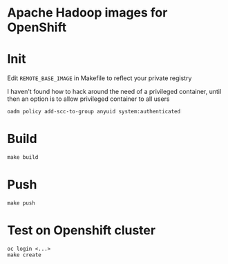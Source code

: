 # Apache Hadoop images for OpenShift

# Init


Edit `REMOTE_BASE_IMAGE` in Makefile to reflect your private registry

I haven't found how to hack around the need of a privileged container, until then an option is to allow privileged container to all users 

    oadm policy add-scc-to-group anyuid system:authenticated

# Build

    make build

# Push

    make push

# Test on Openshift cluster

    oc login <...>
    make create

